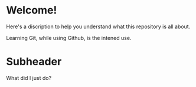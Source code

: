 # Welcome!

Here's a discription to help you understand what this repository is all about.

Learning Git, while using Github, is the intened use. 


# Subheader

What did I just do?